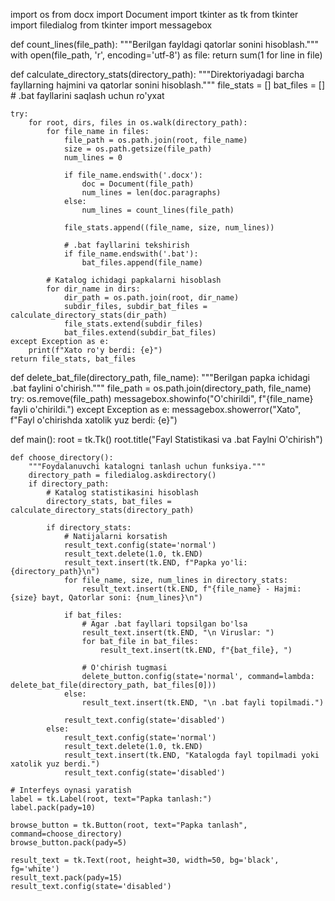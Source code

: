 import os
from docx import Document
import tkinter as tk
from tkinter import filedialog
from tkinter import messagebox

def count_lines(file_path):
    """Berilgan fayldagi qatorlar sonini hisoblash."""
    with open(file_path, 'r', encoding='utf-8') as file:
        return sum(1 for line in file)

def calculate_directory_stats(directory_path):
    """Direktoriyadagi barcha fayllarning hajmini va qatorlar sonini hisoblash."""
    file_stats = []
    bat_files = []  # .bat fayllarini saqlash uchun ro'yxat

    try:
        for root, dirs, files in os.walk(directory_path):
            for file_name in files:
                file_path = os.path.join(root, file_name)
                size = os.path.getsize(file_path)
                num_lines = 0

                if file_name.endswith('.docx'):
                    doc = Document(file_path)
                    num_lines = len(doc.paragraphs)
                else:
                    num_lines = count_lines(file_path)

                file_stats.append((file_name, size, num_lines))

                # .bat fayllarini tekshirish
                if file_name.endswith('.bat'):
                    bat_files.append(file_name)

            # Katalog ichidagi papkalarni hisoblash
            for dir_name in dirs:
                dir_path = os.path.join(root, dir_name)
                subdir_files, subdir_bat_files = calculate_directory_stats(dir_path)
                file_stats.extend(subdir_files)
                bat_files.extend(subdir_bat_files)
    except Exception as e:
        print(f"Xato ro'y berdi: {e}")
    return file_stats, bat_files

def delete_bat_file(directory_path, file_name):
    """Berilgan papka ichidagi .bat faylini o'chirish."""
    file_path = os.path.join(directory_path, file_name)
    try:
        os.remove(file_path)
        messagebox.showinfo("O'chirildi", f"{file_name} fayli o'chirildi.")
    except Exception as e:
        messagebox.showerror("Xato", f"Fayl o'chirishda xatolik yuz berdi: {e}")

def main():
    root = tk.Tk()
    root.title("Fayl Statistikasi va .bat Faylni O'chirish")

    def choose_directory():
        """Foydalanuvchi katalogni tanlash uchun funksiya."""
        directory_path = filedialog.askdirectory()
        if directory_path:
            # Katalog statistikasini hisoblash
            directory_stats, bat_files = calculate_directory_stats(directory_path)

            if directory_stats:
                # Natijalarni korsatish
                result_text.config(state='normal')
                result_text.delete(1.0, tk.END)
                result_text.insert(tk.END, f"Papka yo'li: {directory_path}\n")
                for file_name, size, num_lines in directory_stats:
                    result_text.insert(tk.END, f"{file_name} - Hajmi: {size} bayt, Qatorlar soni: {num_lines}\n")
                
                if bat_files:
                    # Agar .bat fayllari topsilgan bo'lsa
                    result_text.insert(tk.END, "\n Viruslar: ")
                    for bat_file in bat_files:
                        result_text.insert(tk.END, f"{bat_file}, ")

                    # O'chirish tugmasi
                    delete_button.config(state='normal', command=lambda: delete_bat_file(directory_path, bat_files[0]))
                else:
                    result_text.insert(tk.END, "\n .bat fayli topilmadi.")

                result_text.config(state='disabled')
            else:
                result_text.config(state='normal')
                result_text.delete(1.0, tk.END)
                result_text.insert(tk.END, "Katalogda fayl topilmadi yoki xatolik yuz berdi.")
                result_text.config(state='disabled')

    # Interfeys oynasi yaratish
    label = tk.Label(root, text="Papka tanlash:")
    label.pack(pady=10)

    browse_button = tk.Button(root, text="Papka tanlash", command=choose_directory)
    browse_button.pack(pady=5)

    result_text = tk.Text(root, height=30, width=50, bg='black', fg='white')
    result_text.pack(pady=15)
    result_text.config(state='disabled')
